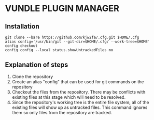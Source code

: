 # VUNDLE PLUGIN MANAGER

## Installation
```
git clone --bare https://github.com/kjw2fa/.cfg.git $HOME/.cfg
alias config='/usr/bin/git --git-dir=$HOME/.cfg/ --work-tree=$HOME'
config checkout
config config --local status.showUntrackedFiles no
```

## Explanation of steps
1. Clone the repository
2. Create an alias "config" that can be used for git commands on the repository
3. Checkout the files from the repository. There may be conflicts with existing
files at this stage which will need to be resolved.
4. Since the repository's working tree is the entire file system, all of the
existing files will show up as untracked files. This command ignores them so
only files from the repository are tracked.
